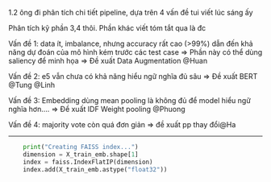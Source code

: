 1.2 ông đi phân tích chi tiết pipeline, dựa trên 4 vấn đề tui viết lúc sáng ấy

Phân tích kỹ phần 3,4 thôi. Phần khác viết tóm tắt qua là đc

Vấn đề 1: data ít, imbalance, nhưng accuracy rất cao (>99%) dẫn đến khả năng dự đoán của mô hình kém trước các test case => Phần này có thể dùng saliency để minh họa => Đề xuất Data Augmentation @Huan

Vấn đề 2: e5 vẫn chưa có khả năng hiểu ngữ nghĩa đủ sâu => Đề xuất BERT @Tung @Linh

Vấn đề 3: Embedding dùng mean pooling là không đủ để model hiểu ngữ nghĩa hơn.... => Đề xuất IDF Weight pooling @Phuong 

Vấn đề 4: majority vote còn quá đơn giản => đề xuất pp thay đổi@Ha

---


```python
    print("Creating FAISS index...")
    dimension = X_train_emb.shape[1]
    index = faiss.IndexFlatIP(dimension)
    index.add(X_train_emb.astype("float32"))
```